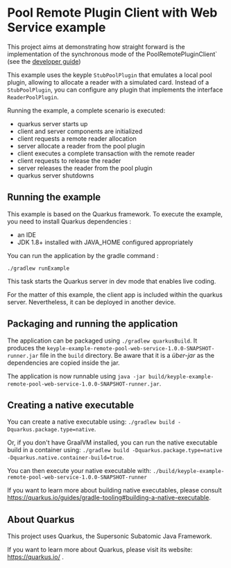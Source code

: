 # Pool Remote Plugin Client with Web Service example

This project aims at demonstrating how straight forward is the implementation of the synchronous mode of the PoolRemotePluginClient` (see the [developer guide](https://calypsonet.github.io/keyple-website/docs/developer-guide/develop-ticketing-app-remote/#poolremotepluginclient))

This example uses the keyple `StubPoolPlugin` that emulates a local pool plugin, allowing to allocate a reader with a simulated card. Instead of a ``StubPoolPlugin``, you can configure any plugin that implements the interface ``ReaderPoolPlugin``.

Running the example, a complete scenario is executed: 
- quarkus server starts up
- client and server components are initialized
- client requests a remote reader allocation
- server allocate a reader from the pool plugin
- client executes a complete transaction with the remote reader
- client requests to release the reader
- server releases the reader from the pool plugin
- quarkus server shutdowns

## Running the example

This example is based on the Quarkus framework. To execute the example, you need to install Quarkus dependencies : 
- an IDE
- JDK 1.8+ installed with JAVA_HOME configured appropriately

You can run the application by the gradle command : 
```
./gradlew runExample
```

This task starts the Quarkus server in dev mode that enables live coding.

For the matter of this example, the client app is included within the quarkus server. Nevertheless, it can be deployed in another device. 

## Packaging and running the application

The application can be packaged using `./gradlew quarkusBuild`.
It produces the `keyple-example-remote-pool-web-service-1.0.0-SNAPSHOT-runner.jar` file in the `build` directory.
Be aware that it is a _über-jar_ as the dependencies are copied inside the jar.

The application is now runnable using `java -jar build/keyple-example-remote-pool-web-service-1.0.0-SNAPSHOT-runner.jar`.

## Creating a native executable

You can create a native executable using: `./gradlew build -Dquarkus.package.type=native`.

Or, if you don't have GraalVM installed, you can run the native executable build in a container using: `./gradlew build -Dquarkus.package.type=native -Dquarkus.native.container-build=true`.

You can then execute your native executable with: `./build/keyple-example-remote-pool-web-service-1.0.0-SNAPSHOT-runner`

If you want to learn more about building native executables, please consult https://quarkus.io/guides/gradle-tooling#building-a-native-executable.

## About Quarkus

This project uses Quarkus, the Supersonic Subatomic Java Framework.

If you want to learn more about Quarkus, please visit its website: https://quarkus.io/ .
